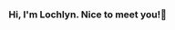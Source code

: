 ### Hi, I'm Lochlyn. Nice to meet you!👋

<!--
**lochlynlaskowski/lochlynlaskowski** is a ✨ _special_ ✨ repository because its `README.md` (this file) appears on your GitHub profile.

##### About me

- 🔭 I’m currently a student in Codeup's data science program.
- 🌱 Prior education: B.B.A. Cybersecurity from UTSA
- 🤔 I’m interested in how data drives decision making.
- 📫 How to reach me: <a href="mailto:lochlyn.laskowski@gmail.com">Send Me an Email</a>
- 😄 Pronouns: she/her/hers

- ⚡ Fun facts: I love to be outside (camping, hiking).⛺ I'm trying to read more.📚 I used to forecast weather for the military.⛅

- 📫 How to reach me: <a href="mailto:lochlyn.laskowski@gmail.com">Send Me an Email</a>
